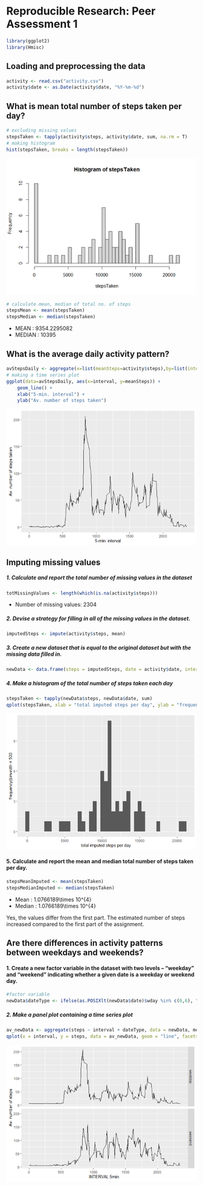 # Reproducible Research: Peer Assessment 1


```r
library(ggplot2)
library(Hmisc)
```

## Loading and preprocessing the data

```r
activity <- read.csv("activity.csv")
activity$date <- as.Date(activity$date, "%Y-%m-%d")
```

## What is mean total number of steps taken per day?

```r
# excluding missing values
stepsTaken <- tapply(activity$steps, activity$date, sum, na.rm = T)
# making histogram
hist(stepsTaken, breaks = length(stepsTaken))
```

![](PA1_template_files/figure-html/unnamed-chunk-3-1.png)<!-- -->

```r
# calculate mean, median of total no. of steps
stepsMean <- mean(stepsTaken)
stepsMedian <- median(stepsTaken)
```


* MEAN : 9354.2295082
* MEDIAN : 10395


## What is the average daily activity pattern?

```r
avStepsDaily <- aggregate(x=list(meanSteps=activity$steps),by=list(interval=activity$interval),FUN=mean, na.rm=TRUE)
# making a time series plot
ggplot(data=avStepsDaily, aes(x=interval, y=meanSteps)) +
    geom_line() +
    xlab("5-min. interval") +
    ylab("Av. number of steps taken")
```

![](PA1_template_files/figure-html/unnamed-chunk-4-1.png)<!-- -->


## Imputing missing values
##### 1. Calculate and report the total number of missing values in the dataset 

```r
totMissingValues <- length(which(is.na(activity$steps)))
```


* Number of missing values: 2304

##### 2. Devise a strategy for filling in all of the missing values in the dataset.

```r
imputedSteps <- impute(activity$steps, mean)
```

##### 3. Create a new dataset that is equal to the original dataset but with the missing data filled in.

```r
newData <- data.frame(steps = imputedSteps, date = activity$date, interval = activity$interval)
```

##### 4. Make a histogram of the total number of steps taken each day 

```r
stepsTaken <- tapply(newData$steps, newData$date, sum)
qplot(stepsTaken, xlab = "total imputed steps per day", ylab = "frequency(binwidth = 500", binwidth = 500)
```

![](PA1_template_files/figure-html/unnamed-chunk-8-1.png)<!-- -->

#### 5. Calculate and report the mean and median total number of steps taken per day.

```r
stepsMeanImputed <- mean(stepsTaken)
stepsMedianImputed <- median(stepsTaken)
```

* Mean : 1.0766189\times 10^{4}
* Median :  1.0766189\times 10^{4}

Yes, the values differ from the first part. The estimated number of steps increased compared to the first part of the assignment.

## Are there differences in activity patterns between weekdays and weekends?
#### 1. Create a new factor variable in the dataset with two levels – “weekday” and “weekend” indicating whether a given date is a weekday or weekend day.

```r
#factor variable 
newData$dateType <- ifelse(as.POSIXlt(newData$date)$wday %in% c(0,6), "weekend", "weekday")
```

##### 2. Make a panel plot containing a time series plot

```r
av_newData <- aggregate(steps ~ interval + dateType, data = newData, mean)
qplot(x = interval, y = steps, data = av_newData, geom = "line", facets = (dateType~.), xlab = "INTERVAL 5min.", ylab = "Av. number of steps")
```

![](PA1_template_files/figure-html/unnamed-chunk-11-1.png)<!-- -->
